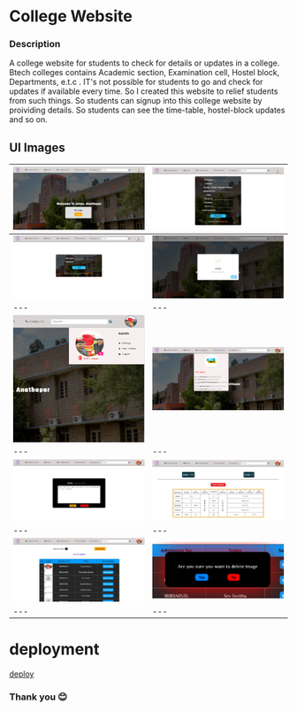 # College Website

### Description
 A college website for students to check for details or updates in a college. Btech colleges contains Academic section, Examination cell, Hostel block, Departments, e.t.c . IT's not possible for students to go  and check for updates if available every time. So I created this website to relief students from such things. So students can signup into this college website by proividing details. So students can see the time-table, hostel-block updates and so on.
 

## UI Images

|<img src="UI%20Images/landing%20page.png" alt="landing page" width="500"/>|<img src="UI%20Images/register%20page.png" alt="register page" width="500"/>|
|---|---|
|<img src="UI%20Images/login%20page.png" alt="login page" width="500"/>|<img src="UI%20Images/success%20popup.png" alt="success popup" width="500"/>|
|---|---|
|<img src="UI%20Images/profile%20setting%20hover.png" alt="drawing" width="500" height="230"/>|<img src="UI%20Images/updates%20hover.png" alt="drawing" width="500"/>|
|---|---|
|<img src="UI%20Images/updates%20sending%20overlay.png" alt="drawing" width="500"/>|<img src="UI%20Images/timetable%20page.png" alt="drawing" width="500"/>|
|---|---|
|<img src="UI%20Images/user%20details%20page.png" alt="drawing" width="500"/>|<img src="UI%20Images/confirmation%20popup.png" alt="drawing" width="500"/>|
|---|---|


# deployment
[deploy](https://collegedet.000webhostapp.com/index.php)


### Thank you 😊
